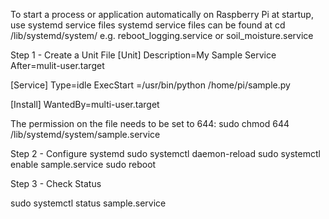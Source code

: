 To start a process or application automatically on Raspberry Pi at startup, use systemd service files
systemd service files can be found at cd /lib/systemd/system/
e.g. reboot_logging.service or soil_moisture.service


Step 1 - Create a Unit File
[Unit]
Description=My Sample Service
After=mulit-user.target

[Service]
Type=idle
ExecStart =/usr/bin/python /home/pi/sample.py

[Install]
WantedBy=multi-user.target

The permission on the file needs to be set to 644:
sudo chmod 644 /lib/systemd/system/sample.service

Step 2 - Configure systemd
sudo systemctl daemon-reload
sudo systemctl enable sample.service
sudo reboot

Step 3 - Check Status

sudo systemctl status sample.service
